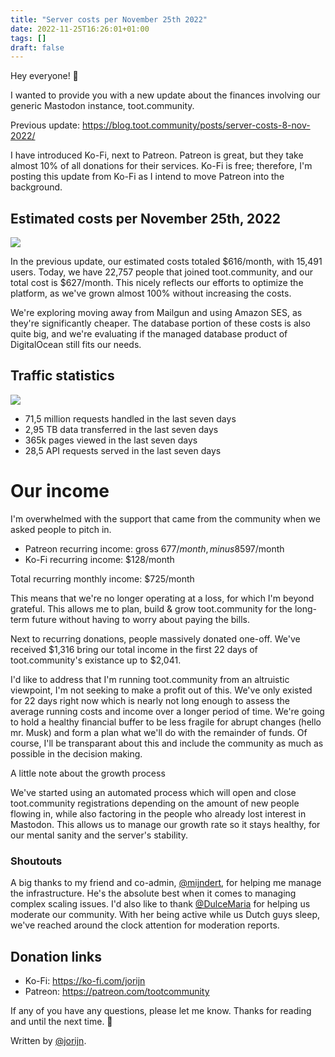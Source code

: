 ```yaml
---
title: "Server costs per November 25th 2022"
date: 2022-11-25T16:26:01+01:00
tags: []
draft: false
---
```


Hey everyone! 👋

I wanted to provide you with a new update about the finances involving our generic Mastodon instance, toot.community.

Previous update: https://blog.toot.community/posts/server-costs-8-nov-2022/

I have introduced Ko-Fi, next to Patreon. Patreon is great, but they take almost 10% of all donations for their services. Ko-Fi is free; therefore, I'm posting this update from Ko-Fi as I intend to move Patreon into the background.

<!--more-->

## Estimated costs per November 25th, 2022

![](/images/6bf1f810-aa56-4fb4-a3d9-f99326bf2df0_screenshot2022-11-25at08.04.56.png)

In the previous update, our estimated costs totaled $616/month, with 15,491 users. Today, we have 22,757 people that joined toot.community, and our total cost is $627/month. This nicely reflects our efforts to optimize the platform, as we've grown almost 100% without increasing the costs.

We're exploring moving away from Mailgun and using Amazon SES, as they're significantly cheaper. The database portion of these costs is also quite big, and we're evaluating if the managed database product of DigitalOcean still fits our needs.

## Traffic statistics

![](/images/0e5f6d90-8946-42c1-95e0-7b591da9d5d2_screenshot2022-11-25at08.16.00.png)

- 71,5 million requests handled in the last seven days
- 2,95 TB data transferred in the last seven days
- 365k pages viewed in the last seven days
- 28,5 API requests served in the last seven days

# Our income

I'm overwhelmed with the support that came from the community when we asked people to pitch in.

- Patreon recurring income: gross $677/month, minus 8% service fee, 5% payment processing fee, net ±$597/month
- Ko-Fi recurring income: $128/month

Total recurring monthly income: $725/month

This means that we're no longer operating at a loss, for which I'm beyond grateful. This allows me to plan, build & grow toot.community for the long-term future without having to worry about paying the bills.

Next to recurring donations, people massively donated one-off. We've received $1,316 bring our total income in the first 22 days of toot.community's existance up to $2,041.

I'd like to address that I'm running toot.community from an altruistic viewpoint, I'm not seeking to make a profit out of this. We've only existed for 22 days right now which is nearly not long enough to assess the average running costs and income over a longer period of time. We're going to hold a healthy financial buffer to be less fragile for abrupt changes (hello mr. Musk) and form a plan what we'll do with the remainder of funds. Of course, I'll be transparant about this and include the community as much as possible in the decision making.

A little note about the growth process

We've started using an automated process which will open and close toot.community registrations depending on the amount of new people flowing in, while also factoring in the people who already lost interest in Mastodon. This allows us to  manage our growth rate so it stays healthy, for our mental sanity and the server's stability.

### Shoutouts

A big thanks to my friend and co-admin, [@mijndert](https://toot.community/@mijndert), for helping me manage the infrastructure. He's the absolute best when it comes to managing complex scaling issues. I'd also like to thank [@DulceMaria](https://toot.community/@DulceMaria) for helping us moderate our community. With her being active while us Dutch guys sleep, we've reached around the clock attention for moderation reports.

## Donation links

- Ko-Fi: https://ko-fi.com/jorijn
- Patreon: https://patreon.com/tootcommunity

If any of you have any questions, please let me know. Thanks for reading and until the next time. 🙏

Written by [@jorijn](https://toot.community/@jorijn).

